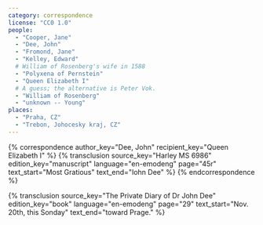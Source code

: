 ```yaml
---
category: correspondence
license: "CC0 1.0"
people:
  - "Cooper, Jane"
  - "Dee, John"
  - "Fromond, Jane"
  - "Kelley, Edward"
  # William of Rosenberg's wife in 1588
  - "Polyxena of Pernstein"
  - "Queen Elizabeth I"
  # A guess; the alternative is Peter Vok.
  - "William of Rosenberg"
  - "unknown -- Young"
places:
  - "Praha, CZ"
  - "Trebon, Johocesky kraj, CZ"
---
```

{% correspondence
  author_key="Dee, John"
  recipient_key="Queen Elizabeth I"
%}
  {% transclusion
    source_key="Harley MS 6986"
    edition_key="manuscript"
    language="en-emodeng"
    page="45r"
    text_start="Most Gratious"
    text_end="Iohn Dee"
  %}
{% endcorrespondence %}

{% transclusion
  source_key="The Private Diary of Dr John Dee"
  edition_key="book"
  language="en-emodeng"
  page="29"
  text_start="Nov. 20th, this Sonday"
  text_end="toward Prage."
%}
